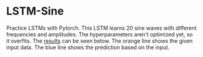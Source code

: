 # LSTM-Sine
Practice LSTMs with Pytorch. This LSTM learns 20 sine waves with different frequencies and amplitudes. 
The hyperparameters aren't optimized yet, so it overfits.
The [results](https://github.com/n3iii0/LSTM-Sine/blob/master/Prediction.png) can be seen below.
The orange line shows the given input data. The blue line shows the prediction based on the input.

